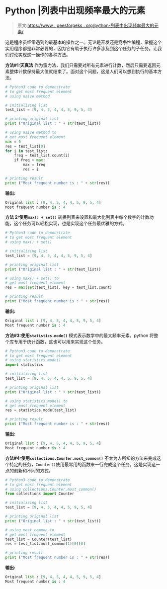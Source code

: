 # Python |列表中出现频率最大的元素

> 原文:[https://www . geesforgeks . org/python-列表中出现频率最大的元素/](https://www.geeksforgeeks.org/python-element-with-largest-frequency-in-list/)

这是程序员经常遇到的最基本的操作之一。无论是开发还是竞争性编程，掌握这个实用程序都是非常必要的，因为它有助于执行许多涉及到这个任务的子任务。让我们讨论实现这一操作的各种方法。

**方法#1:天真法**
作为蛮力法，我们只需要对所有元素进行计数，然后只需要返回元素整体计数保持最大值就结束了。面对这个问题，这是人们可以想到执行的基本方法。

```py
# Python3 code to demonstrate 
# to get most frequent element
# using naive method

# initializing list
test_list = [9, 4, 5, 4, 4, 5, 9, 5, 4]

# printing original list
print ("Original list : " + str(test_list))

# using naive method to 
# get most frequent element
max = 0
res = test_list[0]
for i in test_list:
    freq = test_list.count(i)
    if freq > max:
        max = freq
        res = i

# printing result
print ("Most frequent number is : " + str(res))
```

**输出:**

```py
Original list : [9, 4, 5, 4, 4, 5, 9, 5, 4]
Most frequent number is : 4

```

**方法 2:使用`max() + set()`**
转换列表来设置和最大化列表中每个数字的计数功能，这个任务可以轻松实现，也是实现这个任务最优雅的方式。

```py
# Python3 code to demonstrate 
# to get most frequent element
# using max() + set()

# initializing list
test_list = [9, 4, 5, 4, 4, 5, 9, 5, 4]

# printing original list
print ("Original list : " + str(test_list))

# using max() + set() to 
# get most frequent element
res = max(set(test_list), key = test_list.count)

# printing result
print ("Most frequent number is : " + str(res))
```

**输出:**

```py
Original list : [9, 4, 5, 4, 4, 5, 9, 5, 4]
Most frequent number is : 4

```

**方法#3:使用`statistics.mode()`**
模式表示数学中的最大频率元素，python 将整个库专用于统计函数，这也可以用来实现这个任务。

```py
# Python3 code to demonstrate 
# to get most frequent element
# using statistics.mode()
import statistics

# initializing list
test_list = [9, 4, 5, 4, 4, 5, 9, 5, 4]

# printing original list
print ("Original list : " + str(test_list))

# using statistics.mode() to 
# get most frequent element
res = statistics.mode(test_list)

# printing result
print ("Most frequent number is : " + str(res))
```

**输出:**

```py
Original list : [9, 4, 5, 4, 4, 5, 9, 5, 4]
Most frequent number is : 4

```

**方法#4:使用`collections.Counter.most_common()`**
不太为人所知的方法来完成这个特定的任务，`Counter()`使用最常用的函数来一行完成这个任务。这是实现这一点的创新和不同的方式。

```py
# Python3 code to demonstrate 
# to get most frequent element
# using collections.Counter.most_common()
from collections import Counter

# initializing list
test_list = [9, 4, 5, 4, 4, 5, 9, 5, 4]

# printing original list
print ("Original list : " + str(test_list))

# using most_common to 
# get most frequent element
test_list = Counter(test_list)
res = test_list.most_common(1)[0][0]

# printing result
print ("Most frequent number is : " + str(res))
```

**输出:**

```py
Original list : [9, 4, 5, 4, 4, 5, 9, 5, 4]
Most frequent number is : 4

```